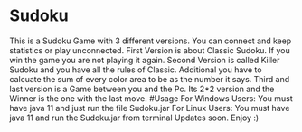 # Sudoku
This is a Sudoku Game with 3 different versions. You can connect and keep statistics or play unconnected.
First Version is about Classic Sudoku. If you win the game you are not playing it again.
Second Version is called Killer Sudoku and you have all the rules of Classic. Additional you have to calcuate the sum of every color area to be as the number it says.
Third and last version is a Game between you and the Pc. Its 2*2 version and the Winner is the one with the last move.
#Usage
For Windows Users:
You must have java 11 and just run the file Sudoku.jar
For Linux Users:
You must have java 11 and run the Sudoku.jar from terminal
Updates soon.
Enjoy :)

